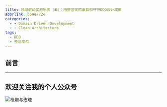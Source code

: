 ```yaml
---
title: 领域驱动实战思考（五）：用整洁架构承载和守护DDD设计成果
abbrlink: b69e772e
categories:
  - - Domain Driven Development
  - - Clean Architecture
tags:
  - DDD
  - 整洁架构
---
```


## 前言

---

## 欢迎关注我的个人公众号

![枪炮与玫瑰](https://huhao-dev.oss-cn-beijing.aliyuncs.com/2020-01-20-wechat.png)